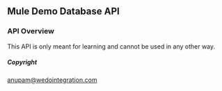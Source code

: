 ## Mule Demo Database API
### API Overview
This API is only meant for learning and cannot be used in any other way.
##### Copyright
anupam@wedointegration.com